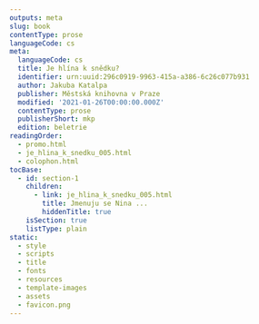 ```yaml
---
outputs: meta
slug: book
contentType: prose
languageCode: cs
meta:
  languageCode: cs
  title: Je hlína k snědku?
  identifier: urn:uuid:296c0919-9963-415a-a386-6c26c077b931
  author: Jakuba Katalpa
  publisher: Městská knihovna v Praze
  modified: '2021-01-26T00:00:00.000Z'
  contentType: prose
  publisherShort: mkp
  edition: beletrie
readingOrder:
  - promo.html
  - je_hlina_k_snedku_005.html
  - colophon.html
tocBase:
  - id: section-1
    children:
      - link: je_hlina_k_snedku_005.html
        title: Jmenuju se Nina ...
        hiddenTitle: true
    isSection: true
    listType: plain
static:
  - style
  - scripts
  - title
  - fonts
  - resources
  - template-images
  - assets
  - favicon.png
---
```


